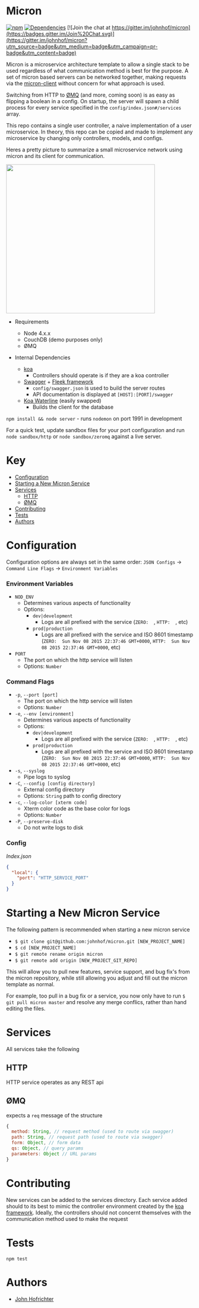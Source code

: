 # Micron

[![npm](https://img.shields.io/npm/l/express.svg)](https://github.com/johnhof/micron/blob/master/LICENSE)  [![Dependencies](https://img.shields.io/david/johnhof/micron.svg)](https://david-dm.org/johnhof/micron) [![Join the chat at https://gitter.im/johnhof/micron](https://badges.gitter.im/Join%20Chat.svg)](https://gitter.im/johnhof/micron?utm_source=badge&utm_medium=badge&utm_campaign=pr-badge&utm_content=badge)

Micron is a microservice architecture template to allow a single stack to be used regardless of what communication method is best for the purpose. A set of micron based servers can be networked together, making requests via the [micron-client](https://github.com/johnhof/micron-client) without concern for what approach is used.

Switching from HTTP to [ØMQ](http://zeromq.org/) (and more, coming soon) is as easy as flipping a boolean in a config. On startup, the server will spawn a child process for every service specified in the `config/index.json#/services` array.

This repo contains a single user controller, a naive implementation of a user microservice. In theory, this repo can be copied and made to implement any microservice by changing only controllers, models, and configs.

Heres a pretty picture to summarize a small microservice network using micron and its client for communication.

<img src="http://i.imgur.com/fm46NVd.png?1" width="400">

- Requirements
  - Node 4.x.x
  - CouchDB (demo purposes only)
  - ØMQ

- Internal Dependencies
  - [koa](http://koajs.com/)
    - Controllers should operate is if they are a koa controller
  - [Swagger](http://swagger.io/) + [Fleek framework](https://github.com/fleekjs)
    - `config/swagger.json` is used to build the server routes
    - API documentation is displayed at `[HOST]:[PORT]/swagger`
  - [Koa Waterline](https://www.npmjs.com/package/koa-waterline) (easily swapped)
    - Builds the client for the database

`npm install && node server` - runs `nodemon` on port 1991 in development

For a quick test, update sandbox files for your port configuration and run `node sandbox/http` or `node sandbox/zeromq` against a live server.

# Key

- [Configuration](#confirguration)
- [Starting a New Micron Service](#starting-a-new-micron-service)
- [Services](#services)
  - [HTTP](#http)
  - [ØMQ](#Ømq)
- [Contributing](#contributing)
- [Tests](#tests)
- [Authors](#authors)

# Configuration

Configuration options are always set in the same order: `JSON Configs` ->  `Command Line Flags` -> `Environment Variables`

### Environment Variables

- `NOD_ENV`
  - Determines various aspects of functionality
  - Options:
    - `dev|development`
      - Logs are all prefixed with the service (`ZERO:  `, `HTTP:  `, etc)
    - `prod|production`
      - Logs are all prefixed with the service and ISO 8601 timestamp (`ZERO:  Sun Nov 08 2015 22:37:46 GMT+0000`, `HTTP:  Sun Nov 08 2015 22:37:46 GMT+0000`, etc)
- `PORT`
  - The port on which the http service will listen
  - Options: `Number`

### Command Flags

- `-p`, `--port [port]`
  - The port on which the http service will listen
  - Options: `Number`
- `-e`, `--env [environment]`
  - Determines various aspects of functionality
  - Options:
    - `dev|development`
      - Logs are all prefixed with the service (`ZERO:  `, `HTTP:  `, etc)
    - `prod|production`
      - Logs are all prefixed with the service and ISO 8601 timestamp (`ZERO:  Sun Nov 08 2015 22:37:46 GMT+0000`, `HTTP:  Sun Nov 08 2015 22:37:46 GMT+0000`, etc)
- `-s`, `--syslog`
  - Pipe logs to syslog
- `-C`, `--config [config directory]`
  - External config directory
  - Options: `String` path to config directory
- `-c`, `--log-color [xterm code]`
  - Xterm color code as the base color for logs
  - Options: `Number`
- `-P`, `--preserve-disk`
  - Do not write logs to disk

### Config

_Index.json_

```json
{
  "local": {
    "port": "HTTP_SERVICE_PORT"
  }
}
```

# Starting a New Micron Service

The following pattern is recommended when starting a new micron service

- `$ git clone git@github.com:johnhof/micron.git [NEW_PROJECT_NAME]`
- `$ cd [NEW_PROJECT_NAME]`
- `$ git remote rename origin micron`
- `$ git remote add origin [NEW_PROJECT_GIT_REPO]`

This will allow you to pull new features, service support, and bug fix's from the micron repository, while still allowing you adjust and fill out the micron template as normal.

For example, too pull in a bug fix or a service, you now only have to run `$ git pull micron master` and resolve any merge conflics, rather than hand editing the files.


# Services

All services take the following

## HTTP

HTTP service operates as any REST api

## ØMQ

expects a `req` message of the structure

```javascript
{
  method: String, // request method (used to route via swagger)
  path: String, // request path (used to route via swagger)
  form: Object, // form data
  qs: Object, // query params
  parameters: Object // URL params
}
```

# Contributing

New services can be added to the services directory. Each service added should to its best to mimic the controller environment created by the [koa framework](http://koajs.com/). Ideally, the controllers should not concernt themselves with the communication method used to make the request

# Tests

`npm test`

# Authors

- [John Hofrichter](https://github.com/johnhof)
